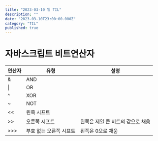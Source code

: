 ```yaml
---
title: "2023-03-10 일 TIL"
description: ""
date: "2023-03-10T23:00:00.000Z"
category: "TIL"
published: true
---
```


# 자바스크립트 비트연산자

| 연산자          | 유형            | 설명                  |
|--------------|---------------|---------------------|
| &            | AND           |                     |
| &#124;       | OR            |                     |
| ^            | XOR           |                     |
| ~            | NOT           |                     |
| &lt;&lt;     | 왼쪽 시프트        |                     |
| &gt;&gt;     | 오른쪽 시프트       | 왼쪽은 제일 큰 비트의 값으로 채움 |
| &gt;&gt;&gt; | 부호 없는 오른쪽 시프트 | 왼쪽은 0으로 채움          |


